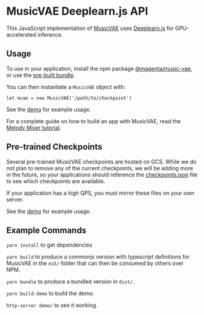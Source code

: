 # MusicVAE Deeplearn.js API

This JavaScript implementation of [MusicVAE](https://g.co/magenta/music-vae) uses [Deeplearn.js](https://deeplearnjs.org) for GPU-accelerated inference.

## Usage

To use in your application, install the npm package [@magenta/music-vae](https://www.npmjs.com/package/@magenta/music-vae), or use the [pre-built bundle](/magenta/models/music-vae/js/dist/).

You can then instantiate a `MusicVAE` object with:

```
let mvae = new MusicVAE('/path/to/checkpoint')
```

See the [demo](/magenta/models/music_vae/js/demo) for example usage.

For a complete guide on how to build an app with MusicVAE, read the [Melody Mixer tutorial][cl-tutorial].

## Pre-trained Checkpoints

Several pre-trained MusicVAE checkpoints are hosted on GCS. While we do not plan to remove any of the current checkpoints, we will be adding more in the future, so your applications should reference the [checkpoints.json](https://g.co/magenta/musicvae-checkpoints) file to see which checkpoints are available.

If your application has a high QPS, you must mirror these files on your own server.

See the [demo](/magenta/models/music_vae/js/demo) for example usage.

## Example Commands

`yarn install` to get dependencies

`yarn build` to produce a commonjs version with typescript definitions for MusicVAE in the `es5/` folder that can then be consumed by others over NPM.

`yarn bundle` to produce a bundled version in `dist/`.

`yarn build-demo` to build the demo.

`http-server demo/` to see it working.

[cl-tutorial]: https://medium.com/@torinblankensmith/8ad5b42b4d0b
